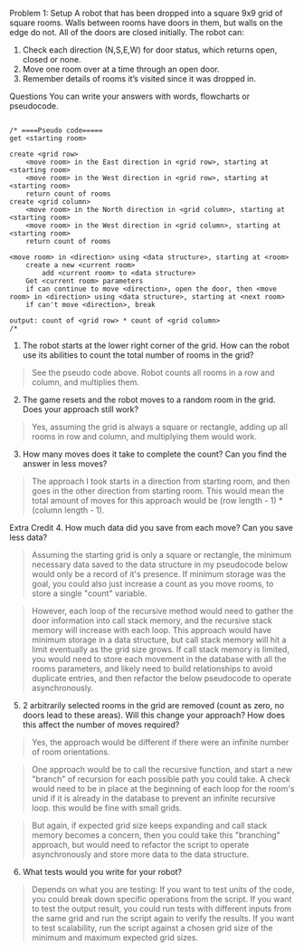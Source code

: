Problem 1: 
Setup 
  A robot that has been dropped into a square 9x9 grid of square rooms. Walls between rooms have doors in them, but walls on the edge do not. All of the doors are closed initially. 
  The robot can: 
  1. Check each direction (N,S,E,W) for door status, which returns open, closed or none. 
  2. Move one room over at a time through an open door. 
  3. Remember details of rooms it’s visited since it was dropped in.
  
Questions 
You can write your answers with words, flowcharts or pseudocode. 

```

/* ====Pseudo code=====
get <starting room>

create <grid row>
    <move room> in the East direction in <grid row>, starting at <starting room>
    <move room> in the West direction in <grid row>, starting at <starting room>
    return count of rooms
create <grid column> 
    <move room> in the North direction in <grid column>, starting at <starting room>
    <move room> in the West direction in <grid column>, starting at <starting room>
    return count of rooms
    
<move room> in <direction> using <data structure>, starting at <room>
    create a new <current room>
        add <current room> to <data structure>
    Get <current room> parameters
    if can continue to move <direction>, open the door, then <move room> in <direction> using <data structure>, starting at <next room>
    if can't move <direction>, break

output: count of <grid row> * count of <grid column>
/*
```

  1. The robot starts at the lower right corner of the grid. How can the robot use its abilities to count the total number of rooms in the grid? 
> See the pseudo code above. Robot counts all rooms in a row and column, and multiplies them.
      
  2. The game resets and the robot moves to a random room in the grid. Does your approach still work? 
> Yes, assuming the grid is always a square or rectangle, adding up all rooms in row and column, and multiplying them would work.
      
  3. How many moves does it take to complete the count? Can you find the answer in less moves? 
> The approach I took starts in a direction from starting room, and then goes in the other direction from starting room. This would mean the total amount of moves for this approach would be (row length - 1) * (column length - 1). 
      
Extra Credit 
  4. How much data did you save from each move? Can you save less data? 
> Assuming the starting grid is only a square or rectangle, the minimum necessary data saved to the data structure in my pseudocode below would only be a record of it's presence. If minimum storage was the goal, you could also just increase a count as you move rooms, to store a single "count" variable. 

> However, each loop of the recursive method would need to gather the door information into call stack memory, and the recursive stack memory will increase with each loop. This approach would have minimum storage in a data structure, but call stack memory will hit a limit eventually as the grid size grows. If call stack memory is limited, you would need to store each movement in the database with all the rooms parameters, and likely need to build relationships to avoid duplicate entries, and then refactor the below pseudocode to operate asynchronously.
    
  5. 2 arbitrarily selected rooms in the grid are removed (count as zero, no doors lead to these areas). Will this change your approach? How does this affect the number of moves required? 
> Yes, the approach would be different if there were an infinite number of room orientations. 

> One approach would be to call the recursive function, and start a new "branch" of recursion for each possible path you could take. A check would need to be in place at the beginning of each loop for the room's unid if it is already in the database to prevent an infinite recursive loop. this would be fine with small grids.

> But again, if expected grid size keeps expanding and call stack memory becomes a concern, then you could take this "branching" approach, but would need to refactor the script to operate asynchronously and store more data to the data structure.
  
  6. What tests would you write for your robot? 
> Depends on what you are testing: 
> If you want to test units of the code, you could break down specific operations from the script.
> If you want to test the output result, you could run tests with different inputs from the same grid and run the script again to verify the results.
> If you want to test scalability, run the script against a chosen grid size of the minimum and maximum expected grid sizes.
